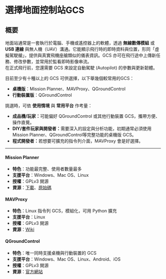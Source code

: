# 選擇地面控制站GCS



## 概要

地面站通常是一套執行於電腦、手機或遙控器上的軟體，透過 **無線數傳模組** 或 **USB 連線** 與無人機（UAV）溝通。它能顯示飛行時的即時資料與位置，形同「虛擬駕駛艙」，提供與真實飛機座艙類似的儀表資訊。GCS 亦可在飛行途中上傳新任務、修改參數，並常用於監看即時影像串流。\
在正式飛行前，您還需要 GCS 來設定自動駕駛 (Autopilot) 的參數與更新韌體。

目前至少有十種以上的 GCS 可供選擇，以下舉幾個較常用的GCS：

* **桌機版**：Mission Planner、MAVProxy、QGroundControl
* **行動裝置版**：QGroundControl

挑選時，可依 **使用情境** 與 **常用平台** 作考量：

* **成品機/玩家：**&#x53EF;能偏好 QGroundControl 或其他行動裝置 GCS，攜帶方便、操作直覺。
* **DIY/套件玩家與開發者：**&#x9700;要深入的設定與分析功能，初期通常必須使用 Mission Planner、QGroundControl等完整功能的桌機版 GCS。
* **程式開發者：**&#x82E5;想要可擴充的指令列介面，MAVProxy 會是好選擇。

***

#### Mission Planner

* **特色**：功能最完整、使用者數量最多
* **支援平台**：Windows、Mac OS、Linux
* **授權**：GPLv3 開源
* **資源**：[下載](https://firmware.ardupilot.org/Tools/MissionPlanner/)、[原始碼](https://github.com/ArduPilot/MissionPlanner)

#### MAVProxy

* **特色**：Linux 指令列 GCS，模組化，可用 Python 擴充
* **支援平台**：Linux
* **授權**：GPLv3 開源
* **資源**：[Wiki](https://ardupilot.org/mavproxy/)

#### QGroundControl

* **特色**：唯一同時支援桌機與行動裝置的 GCS
* **支援平台**：Windows、Mac OS、Linux、Android、iOS
* **授權**：GPLv3 開源
* **資源**：[官方網站](https://qgroundcontrol.com/)


